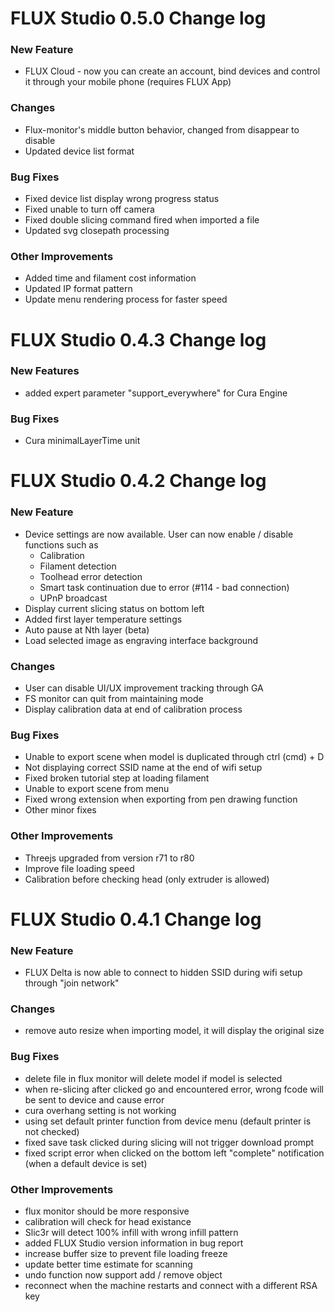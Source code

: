 # FLUX Studio 0.5.0 Change log

### New Feature

-   FLUX Cloud - now you can create an account, bind devices and control it through your mobile phone (requires FLUX App)

### Changes

-   Flux-monitor's middle button behavior, changed from disappear to disable
-   Updated device list format

### Bug Fixes

-   Fixed device list display wrong progress status
-   Fixed unable to turn off camera
-   Fixed double slicing command fired when imported a file
-   Updated svg closepath processing

### Other Improvements

-   Added time and filament cost information
-   Updated IP format pattern
-   Update menu rendering process for faster speed

# FLUX Studio 0.4.3 Change log

### New Features
- added expert parameter "support_everywhere" for Cura Engine

### Bug Fixes
- Cura minimalLayerTime unit

# FLUX Studio 0.4.2 Change log

### New Feature

- Device settings are now available. User can now enable / disable functions such as
  - Calibration
  - Filament detection
  - Toolhead error detection
  - Smart task continuation due to error (#114 - bad connection)
  - UPnP broadcast
- Display current slicing status on bottom left
- Added first layer temperature settings
- Auto pause at Nth layer (beta)
- Load selected image as engraving interface background

### Changes

- User can disable UI/UX improvement tracking through GA
- FS monitor can quit from maintaining mode
- Display calibration data at end of calibration process

### Bug Fixes

- Unable to export scene when model is duplicated through ctrl (cmd) + D
- Not displaying correct SSID name at the end of wifi setup
- Fixed broken tutorial step at loading filament
- Unable to export scene from menu
- Fixed wrong extension when exporting from pen drawing function
- Other minor fixes

### Other Improvements

- Threejs upgraded from version r71 to r80
- Improve file loading speed
- Calibration before checking head (only extruder is allowed)


# FLUX Studio 0.4.1 Change log

### New Feature

- FLUX Delta is now able to connect to hidden SSID during wifi setup through "join network"

### Changes
- remove auto resize when importing model, it will display the original size


### Bug Fixes
- delete file in flux monitor will delete model if model is selected
- when re-slicing after clicked go and encountered error, wrong fcode will be sent to device and cause error
- cura overhang setting is not working
- using set default printer function from device menu (default printer is not checked)
- fixed save task clicked during slicing will not trigger download prompt
- fixed script error when clicked on the bottom left "complete" notification (when a default device is set)


### Other Improvements
- flux monitor should be more responsive
- calibration will check for head existance
- Slic3r will detect 100% infill with wrong infill pattern
- added FLUX Studio version information in bug report
- increase buffer size to prevent file loading freeze
- update better time estimate for scanning
- undo function now support add / remove object
- reconnect when the machine restarts and connect with a different RSA key
